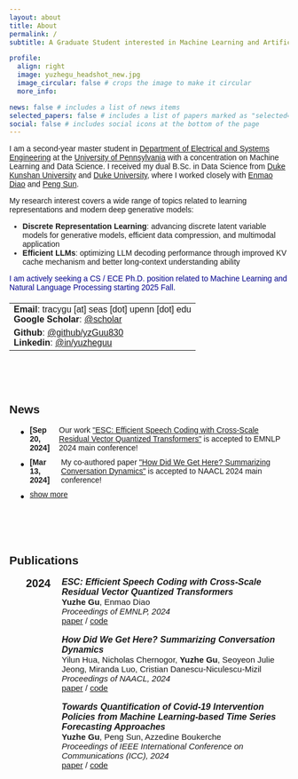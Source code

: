 ```yaml
---
layout: about
title: About
permalink: /
subtitle: A Graduate Student interested in Machine Learning and Artificial Intelligence

profile:
  align: right
  image: yuzhegu_headshot_new.jpg
  image_circular: false # crops the image to make it circular
  more_info:

news: false # includes a list of news items
selected_papers: false # includes a list of papers marked as "selected={true}"
social: false # includes social icons at the bottom of the page
---
```


<div style="font-family: 'Georgia', sans-serif;">

<p>I am a second-year master student in <a href="https://www.ese.upenn.edu">Department of Electrical and Systems Engineering</a> at the <a href="https://www.upenn.edu">University of Pennsylvania</a> with a concentration on Machine Learning and Data Science. I received my dual B.Sc. in Data Science from <a href="https://www.dukekunshan.edu.cn">Duke Kunshan University</a> and <a href="https://www.duke.edu">Duke University</a>, where I worked closely with <a href="https://diaoenmao.com/">Enmao Diao</a> and <a href="https://scholars.duke.edu/person/Peng.Sun1">Peng Sun</a>.</p>

<p>My research interest covers a wide range of topics related to learning representations and modern deep generative models:</p>
<ul>
  <li><strong style="font-weight: bold;">Discrete Representation Learning</strong>: advancing discrete latent variable models for generative models, efficient data compression, and multimodal application</li>
  <li><strong style="font-weight: bold;">Efficient LLMs</strong>: optimizing LLM decoding performance through improved KV cache mechanism and better long-context understanding ability</li>
</ul>

<p><span style="color: darkblue;">I am actively seeking a CS / ECE Ph.D. position related to Machine Learning and Natural Language Processing starting 2025 Fall.</span></p>

<!-- Spacing achieved through CSS margin for the table -->
<table style="margin-top: 20px;">
  <tr>
    <td>
      <strong>Email</strong>: tracygu [at] seas [dot] upenn [dot] edu<br>
      <strong>Google Scholar</strong>: <a href="https://scholar.google.com/citations?user=xdAB6asAAAAJ&hl=en">@scholar</a><br>
    </td>
  </tr>
  <tr>
    <td>
      <strong>Github</strong>: <a href="https://github.com/yzGuu830">@github/yzGuu830</a> <br>
      <strong>Linkedin</strong>: <a href="https://www.linkedin.com/in/yuzheguu">@in/yuzheguu</a><br>
    </td>
  </tr>
</table>

<br><br><br>

<h2>News</h2>

<style>
  /* Target only the 'ul' inside the News section by using a class or ID for News */
  .news-section ul {
    padding-left: 20px; /* Align bullets properly */
  }

  .news-section li {
    display: flex;
    align-items: flex-start;
    list-style-type: none; /* Remove default bullets */
    margin-bottom: 10px;
  }

  /* Add custom bullet back using ::before for News section only */
  .news-section li::before {
    content: "•"; /* Bullet symbol */
    margin-right: 10px; /* Space between bullet and text */
    font-size: 20px;
    line-height: 1.2;
    color: black; /* Bullet color */
  }

  /* Limit the horizontal length of the content text in the News section */
  .news-section .content-cell {
    max-width: 700px;  /* Control the wrapping */
    word-wrap: break-word;
  }

  /* Bold styling for the date */
  .news-section .news-date {
    font-weight: bold;
    margin-right: 10px;
  }
</style>

<!-- Add class to the News section to scope the bullet styling -->
<div class="news-section">
  <ul>
    <li>
      <span class="news-date">[Sep 20, 2024]</span>
      <span class="content-cell">Our work <a href="https://arxiv.org/abs/2404.19441">"ESC: Efficient Speech Coding with Cross-Scale Residual Vector Quantized Transformers"</a> is accepted to EMNLP 2024 main conference!</span>
    </li>
    <li>
      <span class="news-date">[Mar 13, 2024]</span>
      <span class="content-cell">My co-authored paper <a href="https://arxiv.org/abs/2404.19007">"How Did We Get Here? Summarizing Conversation Dynamics"</a> is accepted to NAACL 2024 main conference!</span>
    </li>
    <!-- Hidden content starts here -->
    <li id="moreContent" style="display: none;">
      <span class="news-date">[Jan 16, 2024]</span>
      <span class="content-cell">My independent study @DKU <a href="https://ieeexplore.ieee.org/document/10622693">"Towards Quantification of Covid-19 Intervention Policies from Machine Learning-based Time Series Forecasting Approaches"</a> got accepted to IEEE-ICC 2024!</span>
    </li>
    <li id="moreContent2" style="display: none;">
      <span class="news-date">[May 26, 2023]</span>
      <span class="content-cell">🎉 Officially graduated from Duke Kunshan / Duke University!</span>
    </li>
    <!-- End of hidden content -->
    <!-- Show More/Show Less Link -->
    <li>
      <a href="#" id="toggleLink" onclick="toggleContent(event);" style="text-decoration: underline; cursor: pointer;">
        show more
      </a>
    </li>
  </ul>
</div>

<script>
  function toggleContent(event) {
    event.preventDefault();  // Prevent default link behavior

    const moreContent = document.getElementById('moreContent');
    const moreContent2 = document.getElementById('moreContent2');
    const toggleLink = document.getElementById('toggleLink');
    
    // Toggle visibility of the hidden content
    if (moreContent.style.display === 'none') {
      moreContent.style.display = 'flex';
      moreContent2.style.display = 'flex';
      toggleLink.innerText = 'show less';
    } else {
      moreContent.style.display = 'none';
      moreContent2.style.display = 'none';
      toggleLink.innerText = 'show more';
    }
  }
</script>

<br><br><br>

<h2>Publications</h2>

<!-- Year on the left, publications on the right, with consistent width -->
<div style="display: flex; flex-direction: row; max-width: 570;">
  <!-- Year on the left -->
  <div style="font-weight: bold; font-size: 20; margin-left: 30px; margin-right: 20px; text-align: center;">
    2024
  </div>
  <!-- Publications on the right -->
  <div style="font-size: 15px; font-family: Georgia, sans-serif; word-wrap: break-word;">
    <!-- First publication -->
    <strong style="font-size: 16px; font-family: Georgia, sans-serif; font-style: italic; font-weight: bold;">ESC: Efficient Speech Coding with Cross-Scale Residual Vector Quantized Transformers</strong><br>
    <strong style="font-weight: bold;">Yuzhe Gu</strong>, Enmao Diao<br>
    <em>Proceedings of EMNLP, 2024</em><br>
    <a href="https://arxiv.org/abs/2404.19441">paper</a> / <a href="https://github.com/yzGuu830/efficient-speech-codec">code</a>
    <br><br>
    <!-- Second publication -->
    <strong style="font-size: 16px; font-family: Georgia, sans-serif; font-style: italic; font-weight: bold;">How Did We Get Here? Summarizing Conversation Dynamics</strong><br>
    Yilun Hua, Nicholas Chernogor, <strong style="font-weight: bold;">Yuzhe Gu</strong>, Seoyeon Julie Jeong, Miranda Luo, Cristian Danescu-Niculescu-Mizil<br>
    <em>Proceedings of NAACL, 2024</em><br>
    <a href="https://arxiv.org/abs/2404.19007">paper</a> / <a href="https://github.com/CornellNLP/scd?tab=readme-ov-file">code</a>
    <br><br>
    <!-- Third publication -->
    <strong style="font-size: 16px; font-family: Georgia, sans-serif; font-style: italic; font-weight: bold;">Towards Quantification of Covid-19 Intervention Policies from Machine Learning-based Time Series Forecasting Approaches</strong><br>
    <strong style="font-weight: bold;">Yuzhe Gu</strong>, Peng Sun, Azzedine Boukerche<br>
    <em>Proceedings of IEEE International Conference on Communications (ICC), 2024</em><br>
    <a href="https://ieeexplore.ieee.org/document/10622693">paper</a> / <a href="https://github.com/yzGuu830/epic-quant">code</a>
  </div>
</div>


</div>


<!-- 
<h2>Publications</h2> -->

<!-- <table>
  <tr>
    <td>
      <img src="../assets/img/publication_preview/esc.png" alt="Image description" width="150" style="margin-right: 50px;">
    </td>
    <td style="font-size: 16px; font-family: Georgia, sans-serif;">
      <strong style="font-family: Georgia, sans-serif; font-style:italic; font-weight: bold;">ESC: Efficient Speech Coding with Cross-Scale Residual Vector Quantized Transformers</strong><br>
      <strong style="font-weight: bold;">Yuzhe Gu</strong>, Enmao Diao<br>
      <em>Proceedings of EMNLP, 2024</em><br>
      <a href="https://arxiv.org/abs/2404.19441">paper</a> / <a href="https://github.com/yzGuu830/efficient-speech-codec">code</a> 
      <br>
      <div style="font-size: 13px; font-family: times, sans-serif">
      We propose Efficient Speech Codec (ESC), a lightweight, parameter-efficient speech codec based on a cross-scale residual vector quantization scheme and transformers. Our model employs mirrored hierarchical window transformer blocks and performs step-wise decoding from coarse-to-fine feature representations. ESC can achieve high-fidelity speech reconstruction with significantly lower complexity than state-of-the-art convolutional codecs.
      </div>
    </td>
  </tr>
</table> -->

<!-- <br><br> -->

<!-- <table>
  <tr>
    <td>
      <img src="../assets/img/publication_preview/scd.png" alt="Image description" width="150" style="margin-right: 50px;">
    </td>
    <td style="font-size: 16px; font-family: Georgia, sans-serif;">
      <strong style="font-family: Georgia, sans-serif; font-style:italic; font-weight: bold;">How Did We Get Here? Summarizing Conversation Dynamics</strong><br>
      Yilun Hua, Nicholas Chernogor, <strong style="font-weight: bold;">Yuzhe Gu</strong>, Seoyeon Julie Jeong, Miranda Luo, Cristian Danescu-Niculescu-Mizil<br>
      <em>Proceedings of NAACL, 2024</em><br>
      <a href="https://arxiv.org/abs/2404.19007">paper</a> / <a href="https://github.com/CornellNLP/scd?tab=readme-ov-file">code</a> 
      <br>
      <div style="font-size: 13px; font-family: times, sans-serif">
      We introduce the task of summarizing the dynamics of conversations, by constructing a dataset of human-written summaries, and exploring several automated baselines. We evaluate whether such summaries can capture the trajectory of conversations via an established downstream task: forecasting whether an ongoing conversation will eventually derail into toxic behavior. We show that they help both humans and automated systems with this forecasting task.
      </div>
    </td>
  </tr>
</table> -->

<!-- <br><br> -->

<!-- <table>
  <tr>
    <td>
      <img src="../assets/img/publication_preview/policy.png" alt="Image description" width="150" style="margin-right: 50px;">
    </td>
    <td style="font-size: 16px; font-family: Georgia, sans-serif;">
      <strong style="font-family: Georgia, sans-serif; font-style:italic; font-weight: bold;">Towards Quantification of Covid-19 Intervention Policies from Machine Learning-based Time Series Forecasting Approaches</strong><br>
      <strong style="font-weight: bold;">Yuzhe Gu</strong>, Peng Sun, Azzedine Boukerche<br>
      <em>Proceedings of IEEE International Conference on Communications (ICC), 2024</em><br>
      <a href="https://ieeexplore.ieee.org/document/10622693">paper</a> / <a href="https://github.com/yzGuu830/epic-quant">code</a> 
      <br>
      <div style="font-size: 13px; font-family: times, sans-serif">
      We design a policy-aware time series forecasting model to estimate COVID-19 trends by incorporating temporal information from 16 policy indicators. Through counterfactual analysis, we quantify the causal effect of indicators and propose two static metrics <em>lag period</em> and <em>average effect</em>. Our model verifies the effectiveness of all 16 policy indicators in controlling virus transmission in the US.
      </div>
    </td>
  </tr>
</table> -->